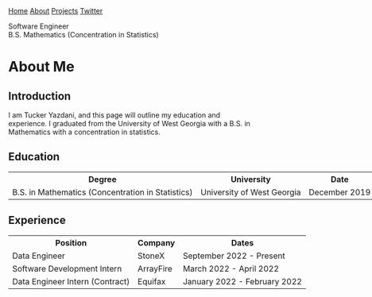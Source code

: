 <html lang="en"> 
<link href="main.css" rel="stylesheet">
<div class="topnav"> 
  <a href="https://tuckeryazdani.github.io/">Home</a>
  <a class="active" href="about.html">About</a>
  <a href="projects.html">Projects</a>
  <a href="twitter.html">Twitter</a>
  </div>  
<style>
  table, th, td {
    border: 0px;
    table-layout: fixed;
}
</style>
    <div align="left">
    <p class="bio">
      Software Engineer <br>
      B.S. Mathematics (Concentration in Statistics)<br>
    </p>
  </div>
<head>
<h1> About Me </h1>
</head>
<body>
  <link href="main.css" rel="stylesheet">
  <h2>Introduction</h2>
  <p> I am Tucker Yazdani, and this page will outline my education and experience. I graduated from the University of West Georgia with a B.S. in Mathematics with a concentration in statistics.</p>
    <h2> Education </h2>
    <table style="width:150%">
  <tr>
    <th>Degree</th>
    <th>University</th>
    <th>Date</th>
  </tr>
  <tr>
    <td>B.S. in Mathematics (Concentration in Statistics) </td>
    <td>University of West Georgia</td>
    <td>December 2019</td>
  </tr>
</table>
    <h2>Experience</h2>
<table style="width:150%">
  <tr>
    <th>Position</th>
    <th>Company</th>
    <th>Dates</th>
  </tr>
  <tr>
    <td>Data Engineer</td>
    <td>StoneX</td>
    <td>September 2022 - Present</td>
  </tr>
  <tr>
    <td>Software Development Intern</td>
    <td>ArrayFire</td>
    <td>March 2022 - April 2022</td>
  </tr>
  <tr>
    <td>Data Engineer Intern (Contract)</td>
    <td>Equifax</td>
    <td>January 2022 - February 2022</td>
  </tr>
</table>
